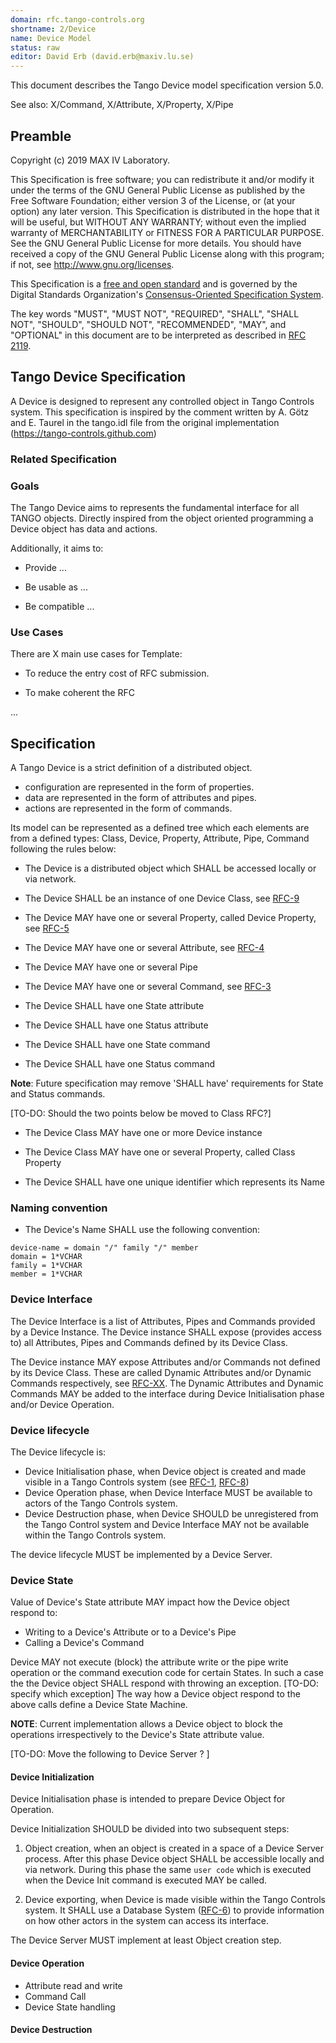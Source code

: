 ```yaml
---
domain: rfc.tango-controls.org
shortname: 2/Device
name: Device Model
status: raw
editor: David Erb (david.erb@maxiv.lu.se)
---
```


This document describes the Tango Device model specification version 5.0.

See also: X/Command, X/Attribute, X/Property, X/Pipe

## Preamble

Copyright (c) 2019 MAX IV Laboratory.

This Specification is free software; you can redistribute it and/or modify it under the terms of the GNU General Public License as published by the Free Software Foundation; either version 3 of the License, or (at your option) any later version. This Specification is distributed in the hope that it will be useful, but WITHOUT ANY WARRANTY; without even the implied warranty of MERCHANTABILITY or FITNESS FOR A PARTICULAR PURPOSE. See the GNU General Public License for more details. You should have received a copy of the GNU General Public License along with this program; if not, see <http://www.gnu.org/licenses>.

This Specification is a [free and open standard](http://www.digistan.org/open-standard:definition) and is governed by the Digital Standards Organization's [Consensus-Oriented Specification System](http://www.digistan.org/spec:1/COSS).

The key words "MUST", "MUST NOT", "REQUIRED", "SHALL", "SHALL NOT", "SHOULD", "SHOULD NOT", "RECOMMENDED", "MAY", and "OPTIONAL" in this document are to be interpreted as described in [RFC 2119](http://tools.ietf.org/html/rfc2119).

## Tango Device Specification

A Device is designed to represent any controlled object in Tango Controls system.
This specification is inspired by the comment written by A. Götz and E. Taurel in the tango.idl file from the original implementation (https://tango-controls.github.com)

### Related Specification

### Goals

The Tango Device aims to represents the fundamental interface for all TANGO objects. Directly inspired from the object 
oriented programming a Device object has data and actions.

Additionally, it aims to:

* Provide ...

* Be usable as ...

* Be compatible ...

### Use Cases

There are X main use cases for Template:

* To reduce the entry cost of RFC submission.

* To make coherent the RFC

...

## Specification

A Tango Device is a strict definition of a distributed object. 
* configuration are represented in the form of properties.
* data are represented in the form of attributes and pipes.
* actions are represented in the form of commands.

Its model can be represented as a defined tree which each elements are from a defined types: Class, Device, Property, 
Attribute, Pipe, Command following the rules below:

* The Device is a distributed object which SHALL be accessed locally or via network.
* The Device SHALL be an instance of one Device Class, see [RFC-9]()
* The Device MAY have one or several Property, called Device Property, see [RFC-5]()
* The Device MAY have one or several Attribute, see [RFC-4]() 
* The Device MAY have one or several Pipe
* The Device MAY have one or several Command, see [RFC-3]()


* The Device SHALL have one State attribute 
* The Device SHALL have one Status attribute
* The Device SHALL have one State command
* The Device SHALL have one Status command

**Note**: Future specification may remove 'SHALL have' requirements for State and Status commands.


[TO-DO: Should the two points below be moved to Class RFC?]
* The Device Class MAY have one or more Device instance
* The Device Class MAY have one or several Property, called Class Property


* The Device SHALL have one unique identifier which represents its Name

### Naming convention

* The Device's Name SHALL use the following convention:

``` ABNF
device-name = domain "/" family "/" member
domain = 1*VCHAR
family = 1*VCHAR
member = 1*VCHAR
```

 
### Device Interface

The Device Interface is a list of Attributes, Pipes and Commands provided by a Device Instance.
The Device instance SHALL expose (provides access to) all Attributes, Pipes and Commands defined by its Device Class.

The Device instance MAY expose Attributes and/or Commands not defined by its Device Class. 
These are called Dynamic Attributes and/or Dynamic Commands respectively, see [RFC-XX]().
The Dynamic Attributes and Dynamic Commands MAY be added to the interface during Device Initialisation phase and/or Device Operation. 


### Device lifecycle

The Device lifecycle is:
* Device Initialisation phase, when Device object is created and made visible in a Tango Controls system (see [RFC-1](), [RFC-8]())
* Device Operation phase, when Device Interface MUST be available to actors of the Tango Controls system.
* Device Destruction phase, when Device SHOULD be unregistered from the Tango Control system and Device Interface MAY not
  be available within the Tango Controls system. 

The device lifecycle MUST be implemented by a Device Server.

### Device State

Value of Device's State attribute MAY impact how the Device object respond to:

* Writing to a Device's Attribute or to a Device's Pipe  
* Calling a Device's Command

Device MAY not execute (block) the attribute write or the pipe write operation or the command execution code for certain States.
In such a case the the Device object SHALL respond with throwing an exception.  [TO-DO: specify which exception]
The way how a Device object respond to the above calls define a Device State Machine.

**NOTE**: Current implementation allows a Device object to block the operations irrespectively to the Device's State
attribute value. 


[TO-DO: Move the following to Device Server ? ]
#### Device Initialization

Device Initialisation phase is intended to prepare Device Object for Operation. 

Device Initialization SHOULD be divided into two subsequent steps:

1) Object creation, when an object is created in a space of a Device Server process. After this phase Device object 
   SHALL be accessible locally and via network. During this phase the same `user code` which is executed when the 
   Device Init command is executed MAY be called.

2) Device exporting, when Device is made visible within the Tango Controls system. It SHALL use a Database System 
   ([RFC-6]()) to provide information on how other actors in the system can access its interface. 


The Device Server MUST implement at least Object creation step.

#### Device Operation

* Attribute read and write
* Command Call
* Device State handling

#### Device Destruction

